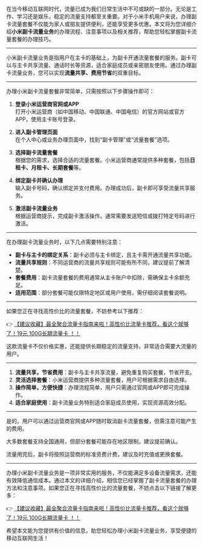 
在当今移动互联网时代，流量已成为我们日常生活中不可或缺的一部分。无论是工作、学习还是娱乐，稳定的流量支持都至关重要。对于小米手机用户来说，办理副卡流量套餐不仅能为家人或朋友提供便利，还能享受更多优惠。本文将为您详细介绍**小米副卡流量业务**的办理流程、注意事项以及相关推荐，帮助您轻松掌握副卡流量套餐的办理技巧。

---


小米副卡流量业务是指用户在主卡的基础上，为副卡开通流量套餐的服务。副卡可以与主卡共享流量、通话时长等资源，适合家庭成员或亲密朋友使用。通过办理副卡流量业务，您可以实现**流量共享、费用节省**的双重目标。

---


办理小米副卡流量套餐非常简单，只需按照以下步骤操作即可：

1. **登录小米运营商官网或APP**  
   打开小米运营商（如中国移动、中国联通、中国电信）的官方网站或官方APP，使用主卡账号登录。

2. **进入副卡管理页面**  
   在个人中心或业务办理页面中，找到“副卡管理”或“流量套餐”选项。

3. **选择副卡流量套餐**  
   根据您的需求，选择合适的流量套餐。小米运营商通常提供多种套餐，包括**日租卡、月租卡、长期套餐**等。

4. **绑定副卡并确认办理**  
   输入副卡号码，确认绑定并支付费用。办理成功后，副卡即可享受流量共享服务。

5. **激活副卡流量业务**  
   根据运营商提示，完成副卡激活操作。通常需要发送短信或拨打特定号码进行激活。

---


在办理副卡流量业务时，以下几点需要特别注意：

- **副卡与主卡的绑定关系**：副卡必须与主卡绑定，且主卡需开通流量共享功能。
- **流量共享规则**：不同运营商的流量共享规则可能有所不同，建议提前了解清楚。
- **套餐费用**：副卡流量套餐的费用通常从主卡账户中扣除，需确保主卡余额充足。
- **适用范围**：部分套餐可能仅限特定地区或用户使用，需仔细阅读套餐说明。

---


如果您正在寻找高性价比的流量套餐，不妨参考以下推荐：

👉 [【建议收藏】最全聚合流量卡指南来啦！高性价比流量卡推荐，看这个就够了！19元 100G长期流量卡 ！！](https://bit.ly/Liuliangka)

这款流量卡不仅价格实惠，还能提供长期稳定的流量支持，非常适合需要大流量的用户。

---


1. **流量共享，节省费用**：副卡与主卡共享流量，避免重复购买套餐，节省开支。
2. **灵活选择套餐**：小米运营商提供多种流量套餐，用户可根据需求自由选择。
3. **操作简单，方便快捷**：办理流程简单，用户只需通过官网或APP即可完成操作。
4. **适合家庭使用**：副卡流量业务特别适合家庭成员使用，实现资源高效分配。

---


是的，用户可以通过运营商官网或APP随时取消副卡流量套餐，但需注意可能产生的费用。

大多数套餐支持全国通用，但部分套餐可能存在地区限制，建议提前确认。

流量用完后，副卡将按照运营商的标准资费计费，建议及时充值或更换套餐。

---


办理小米副卡流量业务是一项非常实用的服务，不仅能满足多设备流量需求，还能有效降低通信成本。通过本文的详细介绍，相信您已经掌握了副卡流量套餐的办理方法和注意事项。如果您正在寻找高性价比的流量套餐，不妨点击以下链接了解更多：

👉 [【建议收藏】最全聚合流量卡指南来啦！高性价比流量卡推荐，看这个就够了！19元 100G长期流量卡 ！！](https://bit.ly/Liuliangka)

希望本文能为您提供有价值的信息，助您轻松办理小米副卡流量业务，享受便捷的移动互联网生活！
